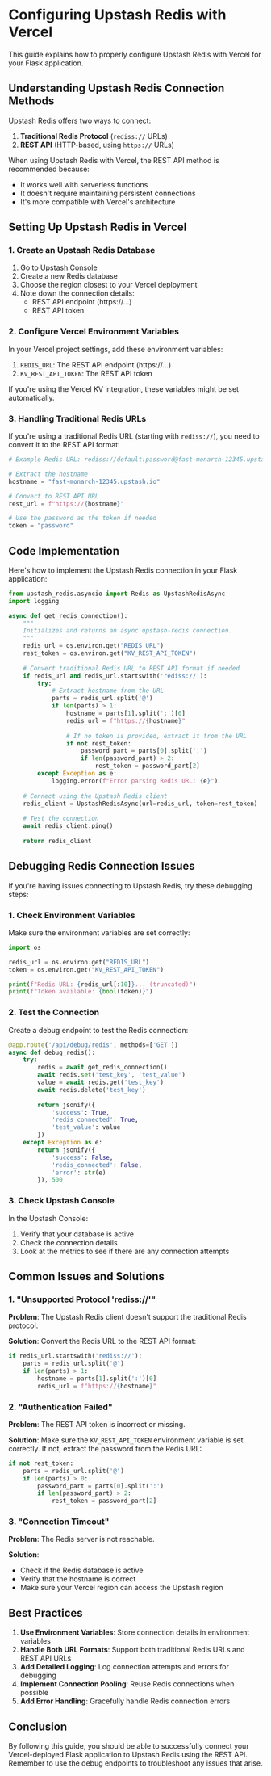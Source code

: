 # Configuring Upstash Redis with Vercel

This guide explains how to properly configure Upstash Redis with Vercel for your Flask application.

## Understanding Upstash Redis Connection Methods

Upstash Redis offers two ways to connect:

1. **Traditional Redis Protocol** (`rediss://` URLs)
2. **REST API** (HTTP-based, using `https://` URLs)

When using Upstash Redis with Vercel, the REST API method is recommended because:
- It works well with serverless functions
- It doesn't require maintaining persistent connections
- It's more compatible with Vercel's architecture

## Setting Up Upstash Redis in Vercel

### 1. Create an Upstash Redis Database

1. Go to [Upstash Console](https://console.upstash.com/)
2. Create a new Redis database
3. Choose the region closest to your Vercel deployment
4. Note down the connection details:
   - REST API endpoint (https://...)
   - REST API token

### 2. Configure Vercel Environment Variables

In your Vercel project settings, add these environment variables:

1. `REDIS_URL`: The REST API endpoint (https://...)
2. `KV_REST_API_TOKEN`: The REST API token

If you're using the Vercel KV integration, these variables might be set automatically.

### 3. Handling Traditional Redis URLs

If you're using a traditional Redis URL (starting with `rediss://`), you need to convert it to the REST API format:

```python
# Example Redis URL: rediss://default:password@fast-monarch-12345.upstash.io:6379

# Extract the hostname
hostname = "fast-monarch-12345.upstash.io"

# Convert to REST API URL
rest_url = f"https://{hostname}"

# Use the password as the token if needed
token = "password"
```

## Code Implementation

Here's how to implement the Upstash Redis connection in your Flask application:

```python
from upstash_redis.asyncio import Redis as UpstashRedisAsync
import logging

async def get_redis_connection():
    """
    Initializes and returns an async upstash-redis connection.
    """
    redis_url = os.environ.get("REDIS_URL")
    rest_token = os.environ.get("KV_REST_API_TOKEN")
    
    # Convert traditional Redis URL to REST API format if needed
    if redis_url and redis_url.startswith('rediss://'):
        try:
            # Extract hostname from the URL
            parts = redis_url.split('@')
            if len(parts) > 1:
                hostname = parts[1].split(':')[0]
                redis_url = f"https://{hostname}"
                
                # If no token is provided, extract it from the URL
                if not rest_token:
                    password_part = parts[0].split(':')
                    if len(password_part) > 2:
                        rest_token = password_part[2]
        except Exception as e:
            logging.error(f"Error parsing Redis URL: {e}")
    
    # Connect using the Upstash Redis client
    redis_client = UpstashRedisAsync(url=redis_url, token=rest_token)
    
    # Test the connection
    await redis_client.ping()
    
    return redis_client
```

## Debugging Redis Connection Issues

If you're having issues connecting to Upstash Redis, try these debugging steps:

### 1. Check Environment Variables

Make sure the environment variables are set correctly:

```python
import os

redis_url = os.environ.get("REDIS_URL")
token = os.environ.get("KV_REST_API_TOKEN")

print(f"Redis URL: {redis_url[:10]}... (truncated)")
print(f"Token available: {bool(token)}")
```

### 2. Test the Connection

Create a debug endpoint to test the Redis connection:

```python
@app.route('/api/debug/redis', methods=['GET'])
async def debug_redis():
    try:
        redis = await get_redis_connection()
        await redis.set('test_key', 'test_value')
        value = await redis.get('test_key')
        await redis.delete('test_key')
        
        return jsonify({
            'success': True,
            'redis_connected': True,
            'test_value': value
        })
    except Exception as e:
        return jsonify({
            'success': False,
            'redis_connected': False,
            'error': str(e)
        }), 500
```

### 3. Check Upstash Console

In the Upstash Console:
1. Verify that your database is active
2. Check the connection details
3. Look at the metrics to see if there are any connection attempts

## Common Issues and Solutions

### 1. "Unsupported Protocol 'rediss://'"

**Problem**: The Upstash Redis client doesn't support the traditional Redis protocol.

**Solution**: Convert the Redis URL to the REST API format:
```python
if redis_url.startswith('rediss://'):
    parts = redis_url.split('@')
    if len(parts) > 1:
        hostname = parts[1].split(':')[0]
        redis_url = f"https://{hostname}"
```

### 2. "Authentication Failed"

**Problem**: The REST API token is incorrect or missing.

**Solution**: Make sure the `KV_REST_API_TOKEN` environment variable is set correctly. If not, extract the password from the Redis URL:
```python
if not rest_token:
    parts = redis_url.split('@')
    if len(parts) > 0:
        password_part = parts[0].split(':')
        if len(password_part) > 2:
            rest_token = password_part[2]
```

### 3. "Connection Timeout"

**Problem**: The Redis server is not reachable.

**Solution**: 
- Check if the Redis database is active
- Verify that the hostname is correct
- Make sure your Vercel region can access the Upstash region

## Best Practices

1. **Use Environment Variables**: Store connection details in environment variables
2. **Handle Both URL Formats**: Support both traditional Redis URLs and REST API URLs
3. **Add Detailed Logging**: Log connection attempts and errors for debugging
4. **Implement Connection Pooling**: Reuse Redis connections when possible
5. **Add Error Handling**: Gracefully handle Redis connection errors

## Conclusion

By following this guide, you should be able to successfully connect your Vercel-deployed Flask application to Upstash Redis using the REST API. Remember to use the debug endpoints to troubleshoot any issues that arise.
